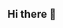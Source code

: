 ## Hi there 👋

<!--
**Sy06-W/Sy06-W** is a ✨ _special_ ✨ repository because its `README.md` (this file) appears on your GitHub profile.

Here are some ideas to get you started:

- 🔭 I’m currently working on any projects that come to mind with the exception of focusin on cybersecurity

